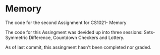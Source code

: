 # Memory
The code for the second Assignment for CS1021- Memory

The code for this Assingment was devided up into three sessions: Sets-Symmetric Difference, Countdown Checkers and Lottery. 

As of last commit, this assingment hasn't been completed nor graded. 
